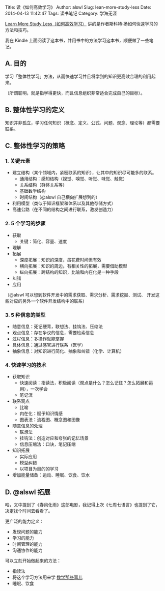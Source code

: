 Title: 读《如何高效学习》
Author: alswl
Slug: lean-more-study-less
Date: 2014-04-13 11:42:47
Tags: 读书笔记
Category: 学海无涯

[Learn More Study Less（如何高效学习）](http://book.douban.com/subject/25783654/)
讲的是作者斯科特·扬如何快速学习的方法和技巧。

我在 Kindle 上面阅读了这本书，并用书中的方法学习这本书，顺便做了一些笔记。

<!-- more -->

## A. 目的

学习「整体性学习」方法，从而快速学习并且将学到的知识更高效合理的利用起来。

（所谓聪明，就是指学得更快，而且信息组织非常适合完成自己的目标）。

## B. 整体性学习的定义

知识并非孤立，学习任何知识（概念、定义、公式、问题、观念、理论等）都需要联系。

## C. 整体性学习的策略

### 1. 关键元素

* 建立结构（某个领域内，紧密联系的知识），让其中的知识尽可能多的联系。
  * 通用结构：感知结构（视觉、嗅觉、听觉、味觉、触觉）
  * 关系结构（群体关系等）
  * 基础数学结构
  * 时间结构（@alswl 自己横向扩展想到的）
* 利用模型（类似于知识框架和体系以及其他存储方式）
* 高速公路（在不同的结构之间进行联系，激发创造力）

### 2. 5 个学习的步骤

* 获取
  * 关键：简化、容量、速度
* 理解
* 拓展
  * 深度拓展：知识的深度，虽花费时间但有效
  * 横向拓展：知识的周边，有相关性的拓展，需要借助模型
  * 纵向拓展：跨结构的知识，比喻和内在化是一种手段
* 纠错
* 应用

（@alswl 可以想到软件开发中的需求获取、需求分析、需求挖掘、测试、
开发这些对应的另外一个软件开发结构中的联系）

### 3. 5 种信息的类型

* 随意信息：死记硬背，联想法、挂钩法、压缩法
* 观点信息：存在争议的信息，需要检索信息
* 过程信息：多操作就能掌握
* 具体信息：通过感官进行联系（医学）
* 抽象信息：对知识进行简化、抽象和纠错（化学、计算机）

### 4. 快速学习的技术

* 获取知识
  * 快速阅读：指读法，积极阅读（观点是什么？怎么记住？怎么拓展和运用），一次学会
  * 笔记流
* 联系观点
  * 比喻
  * 内在化：赋予知识情感
  * 图表法：流程图、概念图和图像
* 随意信息的处理
  * 联想法
  * 挂钩法：创造对应和夸张的记忆场景
  * 信息压缩法：口诀，笔记压缩
* 知识拓展
  * 实际应用
  * 模型纠错
  * 以项目为目的的学习
* 增加能量储备：运动、睡眠、饮食、饮水


## D. @alswl 拓展

哈，文中提到了《春风化雨》这部电影，我记得上次《七周七语言》也提到了它，
决定找个时间去看看了。

更广泛的能力定义：

* 发现问题的能力
* 学习的能力
* 时间管理的能力
* 沟通协作的能力

可以立刻开始做起来的方法：

* 指读法
* 将这个学习方法用来学 [数学那些事儿](http://book.douban.com/subject/5977975/)
* 睡眠、饮食
